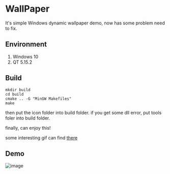 # WallPaper
It's simple Windows dynamic wallpaper demo, now has some problem need to fix.

## Environment
1. Windows 10
2. QT 5.15.2

## Build
```
mkdir build
cd build
cmake .. -G "MinGW Makefiles"
make
```

then put the icon folder into build folder.
if you get some dll error, put tools foler into build folder.

finally, can enjoy this!

some interesting gif can find [there](https://imgur.com/gallery/hJJMR)

## Demo
![image](https://i.imgur.com/NGOuJAe.gif)